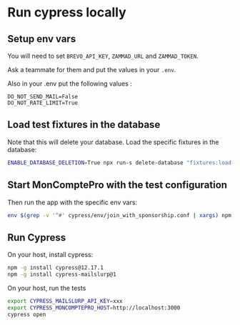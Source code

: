 # Run cypress locally

## Setup env vars

You will need to set `BREVO_API_KEY`, `ZAMMAD_URL` and `ZAMMAD_TOKEN`.

Ask a teammate for them and put the values in your `.env`.

Also in your .env put the following values :

```dotenv
DO_NOT_SEND_MAIL=False
DO_NOT_RATE_LIMIT=True
```

## Load test fixtures in the database

Note that this will delete your database. Load the specific fixtures in the database:

```bash
ENABLE_DATABASE_DELETION=True npx run-s delete-database "fixtures:load-ci cypress/fixtures/join_with_sponsorship.sql" "update-organization-info 2000"
```

## Start MonComptePro with the test configuration

Then run the app with the specific env vars:

```bash
env $(grep -v '^#' cypress/env/join_with_sponsorship.conf | xargs) npm run dev
```

## Run Cypress

On your host, install cypress:

```bash
npm -g install cypress@12.17.1
npm -g install cypress-mailslurp@1
```

On your host, run the tests

```bash
export CYPRESS_MAILSLURP_API_KEY=xxx
export CYPRESS_MONCOMPTEPRO_HOST=http://localhost:3000
cypress open
```
